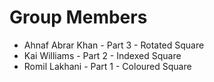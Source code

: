 # Group Members

- Ahnaf Abrar Khan  - Part 3 - Rotated Square
- Kai Williams  - Part 2 - Indexed Square
- Romil Lakhani  - Part 1 - Coloured Square
